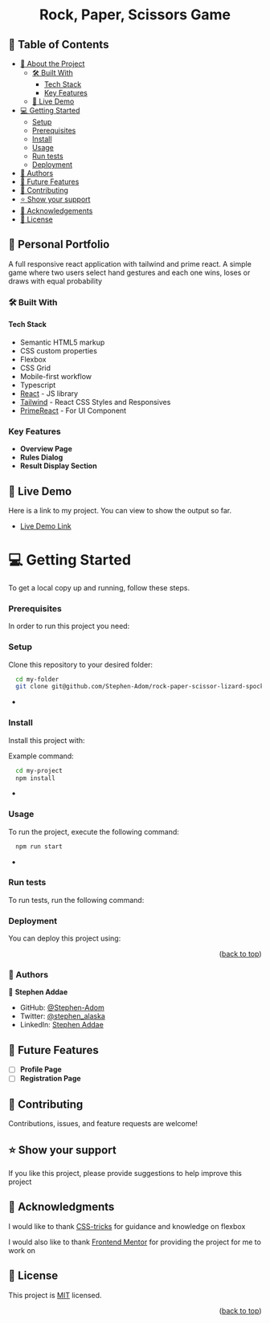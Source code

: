 <a name="readme-top"></a>

<div align="center">
  <h1><b>Rock, Paper, Scissors Game</b></h1>

</div>

<!-- TABLE OF CONTENTS -->

## 📗 Table of Contents

- [📖 About the Project](#about-project)
  - [🛠 Built With](#built-with)
    - [Tech Stack](#tech-stack)
    - [Key Features](#key-features)
  - [🚀 Live Demo](#live-demo)
- [💻 Getting Started](#getting-started)
  - [Setup](#setup)
  - [Prerequisites](#prerequisites)
  - [Install](#install)
  - [Usage](#usage)
  - [Run tests](#run-tests)
  - [Deployment](#triangular_flag_on_post-deployment)
- [👥 Authors](#authors)
- [🔭 Future Features](#future-features)
- [🤝 Contributing](#contributing)
- [⭐️ Show your support](#support)
- [🙏 Acknowledgements](#acknowledgements)
- [📝 License](#license)

<!-- PROJECT DESCRIPTION -->

## 📖 Personal Portfolio <a name="about-project"></a>

A full responsive react application with tailwind and prime react. A simple game where two users select hand gestures and each one wins, loses or draws with equal probability

### 🛠 Built With <a name="built-with"></a>

#### Tech Stack <a name="tech-stack"></a>

- Semantic HTML5 markup
- CSS custom properties
- Flexbox
- CSS Grid
- Mobile-first workflow
- Typescript
- [React](https://reactjs.org/) - JS library
- [Tailwind](https://tailwindcss.com/) - React CSS Styles and Responsives
- [PrimeReact](https://www.primefaces.org/primereact/) - For UI Component

<!-- Features -->

### Key Features <a name="key-features"></a>

- **Overview Page**
- **Rules Dialog**
- **Result Display Section**

<!-- GETTING STARTED -->

<!-- LIVE DEMO -->

## 🚀 Live Demo <a name="live-demo"></a>

Here is a link to my project. You can view to show the output so far.

- [Live Demo Link](https://rock-paper-scissor-lizard-spock-game-seven.vercel.app/)

# 💻 Getting Started <a name="getting-started"></a>

To get a local copy up and running, follow these steps.

### Prerequisites

In order to run this project you need:

<!--
Example command:

```sh
 gem install rails
```
 -->

### Setup

Clone this repository to your desired folder:

```sh
  cd my-folder
  git clone git@github.com/Stephen-Adom/rock-paper-scissor-lizard-spock-game.git
```

-

### Install

Install this project with:

Example command:

```sh
  cd my-project
  npm install
```

-

### Usage

To run the project, execute the following command:

```sh
  npm run start
```

-

### Run tests

To run tests, run the following command:

<!--
Example command:

```sh
  bin/rails test test/models/article_test.rb
```
--->

### Deployment

You can deploy this project using:

<!--
Example:

```sh

```
 -->

<p align="right">(<a href="#readme-top">back to top</a>)</p>

### 👥 Authors <a name="authors"></a>

👤 **Stephen Addae**

- GitHub: [@Stephen-Adom](https://github.com/Stephen-Adom)
- Twitter: [@stephen_alaska](https://twitter.com/stephen_alaska)
- LinkedIn: [Stephen Addae](https://www.linkedin.com/in/stephen-addae-a32334154/)

<!-- FUTURE FEATURES -->

## 🔭 Future Features <a name="future-features"></a>

- [ ] **Profile Page**
- [ ] **Registration Page**

## 🤝 Contributing <a name="contributing"></a>

Contributions, issues, and feature requests are welcome!

## ⭐️ Show your support <a name="support"></a>

If you like this project, please provide suggestions to help improve this project

## 🙏 Acknowledgments <a name="acknowledgements"></a>

I would like to thank [CSS-tricks](https://css-tricks.com/snippets/css/a-guide-to-flexbox/) for guidance and knowledge on flexbox

I would also like to thank [Frontend Mentor](https://www.frontendmentor.io/) for providing the project for me to work on

## 📝 License <a name="license"></a>

This project is [MIT](./LICENSE) licensed.

<p align="right">(<a href="#readme-top">back to top</a>)</p>
